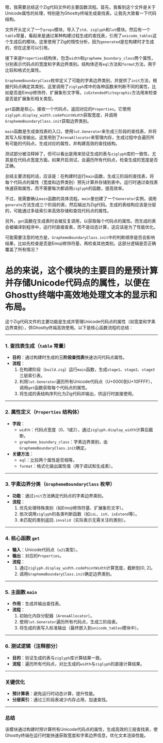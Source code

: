 嗯，我需要总结这个Zig代码文件的主要函数流程。首先，我看到这个文件是关于Unicode属性的处理，特别是为Ghostty终端生成查找表。让我先大致看一下代码结构。

文件开头定义了一个`props`模块，导入了`std`、`ziglyph`和`lut`模块。然后有一个`table`常量，看起来是通过某种构建过程生成的查找表，引用了`unicode_tables`这个生成后的模块。这里使用了Zig的惰性分析，因为`generated`是在构建时才生成的，但在这里可以引用。

接下来是`Properties`结构体，包含`width`和`grapheme_boundary_class`两个属性，分别表示代码点的宽度和字素边界类别。结构体还有`eql`方法和`format`方法，用于比较和格式化属性。

`GraphemeBoundaryClass`枚举定义了可能的字素边界类别，并提供了`init`方法，根据代码点确定其类别。这里调用了`ziglyph`库中的各种函数来判断不同的属性，比如是否是Emoji修饰符、扩展象形文字等。`isExtendedPictographic`方法用来检查是否是扩展象形相关类型。

`get`函数是核心，接收一个代码点，返回对应的`Properties`。它使用`ziglyph.display_width.codePointWidth`获取宽度，并调用`GraphemeBoundaryClass.init`获取边界类别。

`main`函数是生成查找表的入口，使用`lut.Generator`来生成三阶段的查找表，并将其写入标准输出。这里用到了`ArenaAllocator`来管理内存，生成过程中会遍历所有可能的代码点，生成对应的属性，并构建高效的查找结构。

测试部分被注释掉了，但可以看出是用来验证生成的表与`ziglyph`库的一致性，尤其是在代码点宽度方面。如果开启测试，会遍历所有代码点，检查生成的宽度是否正确。

总结主要流程的话，应该是：在构建时运行`main`函数，生成三阶段的查找表，将每个代码点的属性（宽度和边界类别）预先计算并存储到表中。运行时通过查找表快速获取属性，而不需要每次都调用`ziglyph`的函数，提高效率。

不过，我需要确认`main`函数的具体流程。`main`里创建了一个`Generator`实例，调用`generate`方法生成三个阶段的表，然后输出为Zig代码。生成的表结构应该是分层的，可能通过多级索引来高效存储和查找代码点的属性。

另外，`get`函数在生成表时会被反复调用，以获取每个代码点的属性。而生成的表会被编译到程序中，运行时直接查表，而不是动态计算，这应该是为了性能优化。

可能需要注意的地方是，`GraphemeBoundaryClass.init`中的判断顺序是否会影响结果，比如先检查是否是Emoji修饰符基，再检查其他类别。这部分逻辑是否正确覆盖了所有情况？

总的来说，这个模块的主要目的是预计算并存储Unicode代码点的属性，以便在Ghostty终端中高效地处理文本的显示和布局。
================================================
这个Zig代码文件的主要功能是生成并管理Unicode代码点的属性（如宽度和字素边界类别），供Ghostty终端高效使用。以下是核心函数流程的总结：

---

### **1. 查找表生成（`table` 常量）**
- **目的**：通过构建时生成的**三阶段查找表**快速访问代码点属性。
- **流程**：
  1. 在构建阶段（`build.zig`）运行`main`函数，生成`stage1`、`stage2`、`stage3`三层索引表。
  2. 利用`lut.Generator`遍历所有Unicode代码点（U+0000到U+10FFFF），调用`get`函数获取每个代码点的属性。
  3. 将生成的表结构序列化为Zig代码并输出，供运行时直接使用。

---

### **2. 属性定义（`Properties` 结构体）**
- **字段**：
  - `width`：代码点宽度（0、1或2），通过`ziglyph.display_width`计算后截断。
  - `grapheme_boundary_class`：字素边界类别，由`GraphemeBoundaryClass.init`确定。
- **关键方法**：
  - `eql`：比较两个属性是否相等。
  - `format`：格式化输出属性值（用于调试和生成表）。

---

### **3. 字素边界分类（`GraphemeBoundaryClass` 枚举）**
- **功能**：通过`init`方法确定代码点的字素边界类别。
- **流程**：
  1. 优先处理特殊类别（如Emoji修饰符基、扩展象形文字）。
  2. 依次调用`ziglyph`的各类判断函数（如`isL`、`isV`、`isExtend`等）。
  3. 未匹配的类别返回`.invalid`（实际表示无需关注的类别）。

---

### **4. 核心函数 `get`**
- **输入**：Unicode代码点（`u21`类型）。
- **输出**：对应的`Properties`。
- **流程**：
  1. 通过`ziglyph.display_width.codePointWidth`计算宽度，截断到[0, 2]。
  2. 调用`GraphemeBoundaryClass.init`确定边界类别。

---

### **5. 主函数 `main`**
- **作用**：生成并输出查找表。
- **流程**：
  1. 初始化内存分配器（`ArenaAllocator`）。
  2. 使用`lut.Generator`遍历所有代码点，生成三阶段表。
  3. 将生成的表写入标准输出（最终嵌入到`unicode_tables`模块中）。

---

### **6. 测试逻辑（注释部分）**
- **目的**：验证生成的表与`ziglyph`库计算结果一致。
- **流程**：遍历所有代码点，对比生成的`width`与`ziglyph`的直接计算结果。

---

### **关键优化**
- **预计算表**：避免运行时动态计算，提升性能。
- **分层索引**：通过三阶段表减少内存占用，加速查找。

---

### **总结**
该模块通过构建时预计算所有Unicode代码点的属性，生成高效的三层查找表，使Ghostty终端在运行时能快速获取宽度和字素边界信息，优化文本渲染性能。